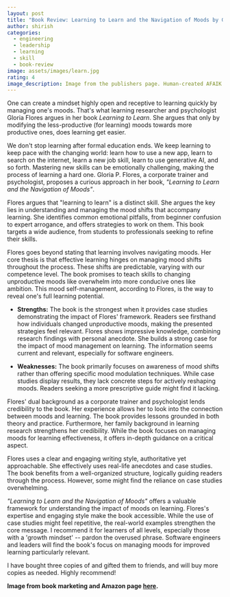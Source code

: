 ```yaml
---
layout: post
title: "Book Review: Learning to Learn and the Navigation of Moods by Gloria P. Flores"
author: shirish
categories:
  - engineering
  - leadership
  - learning
  - skill
  - book-review
image: assets/images/learn.jpg
rating: 4
image_description: Image from the publishers page. Human-created AFAIK.
---
```

One can create a mindset highly open and receptive to learning quickly by managing one's moods. That's what learning researcher and psychologist Gloria Flores argues in her book *Learning to Learn*. She argues that only by modifying the less-productive (for learning) moods towards more productive ones, does learning get easier.

We don't stop learning after formal education ends. We keep learning to keep pace with the changing world: learn how to use a new app, learn to search on the internet, learn a new job skill, learn to use generative AI, and so forth. Mastering new skills can be emotionally challenging, making the process of learning a hard one. Gloria P. Flores, a corporate trainer and psychologist, proposes a curious approach in her book, *"Learning to Learn and the Navigation of Moods"*. 

Flores argues that "learning to learn" is a distinct skill. She argues the key lies in understanding and managing the mood shifts that accompany learning. She identifies common emotional pitfalls, from beginner confusion to expert arrogance, and offers strategies to work on them. This book targets a wide audience, from students to professionals seeking to refine their skills.

Flores goes beyond stating that learning involves navigating moods. Her core thesis is that effective learning hinges on managing mood shifts throughout the process. These shifts are predictable, varying with our competence level. The book promises to teach skills to changing unproductive moods like overwhelm into more conducive ones like ambition. This mood self-management, according to Flores, is the way to reveal one's full learning potential.  

* **Strengths:** The book is the strongest when it provides case studies demonstrating the impact of Flores' framework. Readers see firsthand how individuals changed unproductive moods, making the presented strategies feel relevant.  Flores shows impressive knowledge, combining research findings with personal anecdote. She builds a strong case for the impact of mood management on learning. The information seems current and relevant, especially for software engineers.

* **Weaknesses:** The book primarily focuses on awareness of mood shifts rather than offering specific mood modulation techniques. While case studies display results, they lack concrete steps for actively reshaping moods. Readers seeking a more prescriptive guide might find it lacking.

Flores' dual background as a corporate trainer and psychologist lends credibility to the book. Her experience allows her to look into the connection between moods and learning. The book provides lessons grounded in both theory and practice. Furthermore, her family background in learning research strengthens her credibility. While the book focuses on managing moods for learning effectiveness, it offers in-depth guidance on a critical aspect.

Flores uses a clear and engaging writing style, authoritative yet approachable. She effectively uses real-life anecdotes and case studies. The book benefits from a well-organized structure, logically guiding readers through the process. However, some might find the reliance on case studies overwhelming. 

*"Learning to Learn and the Navigation of Moods"* offers a valuable framework for understanding the impact of moods on learning. Flores's expertise and engaging style make the book accessible. While the use of case studies might feel repetitive, the real-world examples strengthen the core message. I recommend it for learners of all levels, especially those with a 'growth mindset' -- pardon the overused phrase. Software engineers and leaders will find the book's focus on managing moods for improved learning particularly relevant.

I have bought three copies of and gifted them to friends, and will buy more copies as needed. Highly recommend!

__Image from book marketing and Amazon page [here](https://www.amazon.com/Learning-Learn-Navigation-Moods-Acquisition/dp/0692801790).__
